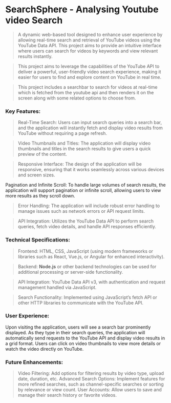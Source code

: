 # SearchSphere - Analysing Youtube video Search

> A dynamic web-based tool designed to enhance user experience by allowing real-time search and retrieval of YouTube videos using the YouTube Data API. This project aims to provide an intuitive interface where users can search for videos by keywords and view relevant results instantly.

> This project aims to leverage the capabilities of the YouTube API to deliver a powerful, user-friendly video search experience, making it easier for users to find and explore content on YouTube in real time.

> This project includes a searchbar to search for videos at real-time which is fetched from the youtube api and then renders it on the screen along with some related options to choose from.

### Key Features:

> Real-Time Search: Users can input search queries into a search bar, and the application will instantly fetch and display video results from YouTube without requiring a page refresh.

> Video Thumbnails and Titles: The application will display video thumbnails and titles in the search results to give users a quick preview of the content.

> Responsive Interface: The design of the application will be responsive, ensuring that it works seamlessly across various devices and screen sizes.

Pagination and Infinite Scroll: To handle large volumes of search results, the application will support pagination or infinite scroll, allowing users to view more results as they scroll down.

> Error Handling: The application will include robust error handling to manage issues such as network errors or API request limits.

> API Integration: Utilizes the YouTube Data API to perform search queries, fetch video details, and handle API responses efficiently.

### Technical Specifications:

> Frontend: HTML, CSS, JavaScript (using modern frameworks or libraries such as React, Vue.js, or Angular for enhanced interactivity).

> Backend: **Node.js** or other backend technologies can be used for additional processing or server-side functionality.

> API Integration: YouTube Data API v3, with authentication and request management handled via JavaScript.

> Search Functionality: Implemented using JavaScript’s fetch API or other HTTP libraries to communicate with the YouTube API.

### User Experience:

Upon visiting the application, users will see a search bar prominently displayed. As they type in their search queries, the application will automatically send requests to the YouTube API and display video results in a grid format. Users can click on video thumbnails to view more details or watch the video directly on YouTube.

### Future Enhancements:

> Video Filtering: Add options for filtering results by video type, upload date, duration, etc.
> Advanced Search Options: Implement features for more refined searches, such as channel-specific searches or sorting by relevance or view count.
> User Accounts: Allow users to save and manage their search history or favorite videos.
